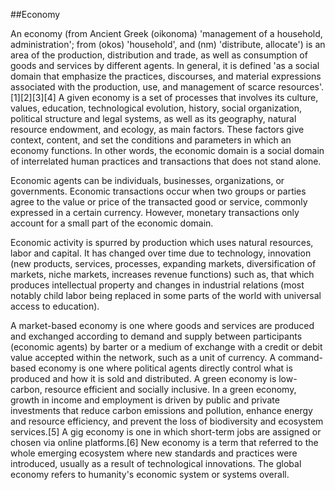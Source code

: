 ##Economy



An economy (from Ancient Greek  (oikonoma) 'management of a household, administration'; from  (okos) 'household', and  (nm) 'distribute, allocate') is an area of the production, distribution and trade, as well as consumption of goods and services by different agents. In general, it is defined 'as a social domain that emphasize the practices, discourses, and material expressions associated with the production, use, and management of scarce resources'.[1][2][3][4] A given economy is a set of processes that involves its culture, values, education, technological evolution, history, social organization, political structure and legal systems, as well as its geography, natural resource endowment, and ecology, as main factors. These factors give context, content, and set the conditions and parameters in which an economy functions. In other words, the economic domain is a social domain of interrelated human practices and transactions that does not stand alone.







Economic agents can be individuals, businesses, organizations, or governments. Economic transactions occur when two groups or parties agree to the value or price of the transacted good or service, commonly expressed in a certain currency. However, monetary transactions only account for a small part of the economic domain.







Economic activity is spurred by production which uses natural resources, labor and capital. It has changed over time due to technology, innovation (new products, services, processes, expanding markets, diversification of markets, niche markets, increases revenue functions) such as, that which produces intellectual property and changes in industrial relations (most notably child labor being replaced in some parts of the world with universal access to education).







A market-based economy is one where goods and services are produced and exchanged according to demand and supply between participants (economic agents) by barter or a medium of exchange with a credit or debit value accepted within the network, such as a unit of currency. A command-based economy is one where political agents directly control what is produced and how it is sold and distributed. A green economy is low-carbon, resource efficient and socially inclusive. In a green economy, growth in income and employment is driven by public and private investments that reduce carbon emissions and pollution, enhance energy and resource efficiency, and prevent the loss of biodiversity and ecosystem services.[5] A gig economy is one in which short-term jobs are assigned or chosen via online platforms.[6] New economy is a term that referred to the whole emerging ecosystem where new standards and practices were introduced, usually as a result of technological innovations. The global economy refers to humanity's economic system or systems overall.